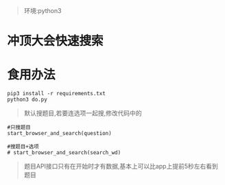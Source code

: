 
>环境:python3

# 冲顶大会快速搜索



# 食用办法
```
pip3 install -r requirements.txt
python3 do.py
```

>默认搜题目,若要连选项一起搜,修改代码中的
```
#只搜题目
start_browser_and_search(question)

#搜题目+选项
# start_browser_and_search(search_wd)
```

>题目API接口只有在开始时才有数据,基本上可以比app上提前5秒左右看到题目
